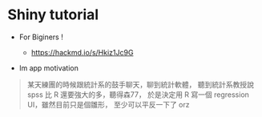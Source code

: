 # Shiny tutorial
* For Biginers !
    * https://hackmd.io/s/Hkiz1Jc9G

* lm app motivation
> 某天練團的時候跟統計系的鼓手聊天，聊到統計軟體，
聽到統計系教授說 spss 比 R 還要強大的多，聽得森77，
於是決定用 R 寫一個 regression UI，雖然目前只是個雛形，
至少可以平反一下了 orz
